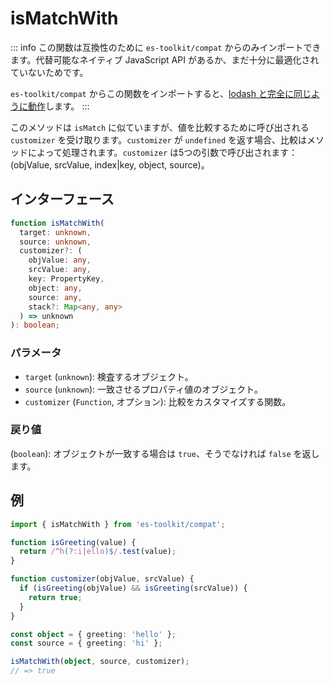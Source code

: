 # isMatchWith

::: info
この関数は互換性のために `es-toolkit/compat` からのみインポートできます。代替可能なネイティブ JavaScript API があるか、まだ十分に最適化されていないためです。

`es-toolkit/compat` からこの関数をインポートすると、[lodash と完全に同じように動作](../../../compatibility.md)します。
:::

このメソッドは `isMatch` に似ていますが、値を比較するために呼び出される `customizer` を受け取ります。`customizer` が `undefined` を返す場合、比較はメソッドによって処理されます。`customizer` は5つの引数で呼び出されます：(objValue, srcValue, index|key, object, source)。

## インターフェース

```typescript
function isMatchWith(
  target: unknown,
  source: unknown,
  customizer?: (
    objValue: any,
    srcValue: any,
    key: PropertyKey,
    object: any,
    source: any,
    stack?: Map<any, any>
  ) => unknown
): boolean;
```

### パラメータ

- `target` (`unknown`): 検査するオブジェクト。
- `source` (`unknown`): 一致させるプロパティ値のオブジェクト。
- `customizer` (`Function`, オプション): 比較をカスタマイズする関数。

### 戻り値

(`boolean`): オブジェクトが一致する場合は `true`、そうでなければ `false` を返します。

## 例

```typescript
import { isMatchWith } from 'es-toolkit/compat';

function isGreeting(value) {
  return /^h(?:i|ello)$/.test(value);
}

function customizer(objValue, srcValue) {
  if (isGreeting(objValue) && isGreeting(srcValue)) {
    return true;
  }
}

const object = { greeting: 'hello' };
const source = { greeting: 'hi' };

isMatchWith(object, source, customizer);
// => true
```
